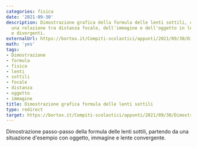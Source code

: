 ```yaml
---
categories: fisica
date: '2021-09-30'
description: Dimostrazione grafica della formula delle lenti sottili, che afferma
  una relazione tra distanza focale, dell'immagine e dell'oggetto in lenti convergenti
  e divergenti.
externalUrl: https://bortox.it/Compiti-scolastici/appunti/2021/09/30/Dimostrazione-formula-lenti-sottili.html
math: 'yes'
tags:
- Dimostrazione
- formula
- fisica
- lenti
- sottili
- focale
- distanza
- oggetto
- immagine
title: Dimostrazione grafica formula delle lenti sottili
type: redirect
target: https://bortox.it/Compiti-scolastici/appunti/2021/09/30/Dimostrazione-formula-lenti-sottili.html
---
```

Dimostrazione passo-passo della formula delle lenti sottili, partendo da una situazione d'esempio con oggetto, immagine e lente convergente.
